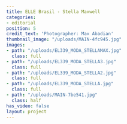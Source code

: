 ```yaml
---
title: ELLE Brasil - Stella Maxwell
categories:
- editorial
position: 5
credit_text: 'Photographer: Max Abadian'
thumbnail_image: "/uploads/MAIN-4fc945.jpg"
images:
- path: "/uploads/EL339_MODA_STELLAMAX.jpg"
  class: full
- path: "/uploads/EL339_MODA_STELLA3.jpg"
  class: full
- path: "/uploads/EL339_MODA_STELLA2.jpg"
  class: full
- path: "/uploads/EL339_MODA_STELLA.jpg"
  class: full
- path: "/uploads/MAIN-7be541.jpg"
  class: half
has_video: false
layout: project
---
```


